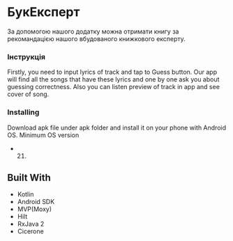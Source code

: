 # БукЕксперт

За допомогою нашого додатку можна отримати книгу за рекомандацією нашого вбудованого книжкового
експерту.

### Інструкція

Firstly, you need to input lyrics of track and tap to Guess button. Our app will find all the songs
that have these lyrics and one by one ask you about guessing correctness. Also you can listen
preview of track in app and see cover of song.

### Installing

Download apk file under apk folder and install it on your phone with Android OS. Minimum OS version
- 21.

## Built With

* Kotlin
* Android SDK
* MVP(Moxy)
* Hilt
* RxJava 2
* Cicerone

